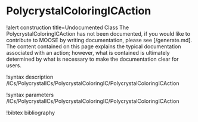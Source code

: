 <!-- MOOSE Documentation Stub: Remove this when content is added. -->

# PolycrystalColoringICAction

!alert construction title=Undocumented Class
The PolycrystalColoringICAction has not been documented, if you would like to contribute to MOOSE by writing
documentation, please see [/generate.md]. The content contained on this page explains the typical
documentation associated with an action; however, what is contained is ultimately determined by what
is necessary to make the documentation clear for users.

!syntax description /ICs/PolycrystalICs/PolycrystalColoringIC/PolycrystalColoringICAction

!syntax parameters /ICs/PolycrystalICs/PolycrystalColoringIC/PolycrystalColoringICAction

!bibtex bibliography
